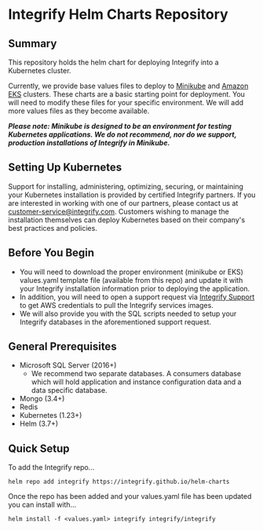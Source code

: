 # Integrify Helm Charts Repository

## Summary
This repository holds the helm chart for deploying Integrify into a Kubernetes cluster. 

Currently, we provide base values files to deploy to [Minikube](https://minikube.sigs.k8s.io/docs/) and [Amazon EKS](https://docs.aws.amazon.com/eks/latest/userguide/what-is-eks.html) clusters. These charts are a basic starting point for deployment. You will need to modify these files for your specific environment. We will add more values files as they become available.

**_Please note: Minikube is designed to be an environment for testing Kubernetes applications. We do not recommend, nor do we support, production installations of Integrify in Minikube._**

## Setting Up Kubernetes
Support for installing, administering, optimizing, securing, or maintaining your Kubernetes installation is provided by certified Integrify partners. If you are interested in working with one of our partners, please contact us at customer-service@integrify.com. Customers wishing to manage the installation themselves can deploy Kubernetes based on their company's best practices and policies.

## Before You Begin
- You will need to download the proper environment (minikube or EKS) values.yaml template file (available from this repo) and update it with your Integrify installation information prior to deploying the application.
- In addition, you will need to open a support request via [Integrify Support](https://support.integrify.com) to get AWS credentials to pull the Integrify services images. 
- We will also provide you with the SQL scripts needed to setup your Integrify databases in the aforementioned support request.

## General Prerequisites

- Microsoft SQL Server (2016+)
  - We recommend two separate databases. A consumers database which will hold application and instance configuration data and a data specific database.
- Mongo (3.4+)
- Redis
- Kubernetes (1.23+)
- Helm (3.7+)

## Quick Setup

To add the Integrify repo...
```
helm repo add integrify https://integrify.github.io/helm-charts
```

Once the repo has been added and your values.yaml file has been updated you can install with...
```
helm install -f <values.yaml> integrify integrify/integrify
```


